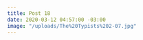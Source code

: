 ```yaml
---
title: Post 18
date: 2020-03-12 04:57:00 -03:00
image: "/uploads/The%20Typists%202-07.jpg"
---
```


